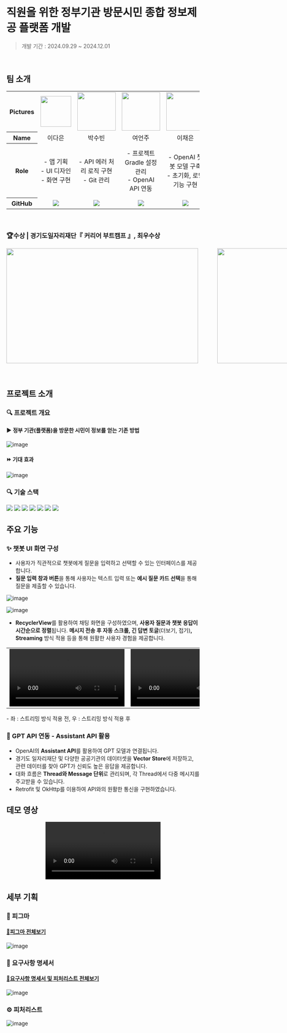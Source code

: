 # 직원을 위한 정부기관 방문시민 종합 정보제공 플랫폼 개발

> 개발 기간 : 2024.09.29 ~ 2024.12.01
<br>

## 팀 소개

<table width="500" align="center">
<tbody>
<tr>
<th>Pictures</th>
<td width="100" align="center">
<img src="https://github.com/user-attachments/assets/f7c90ac4-0e04-48bb-a0d1-0af9b82f8dd6" width="80" height="80">

</td>
<td width="100" align="center">
<img src="https://github.com/user-attachments/assets/4c6d35eb-22b9-4aaf-bc72-12688da46720" width="100" height="100">

</td>
<td width="100" align="center">
<img src="https://github.com/user-attachments/assets/a3ccc0ce-0dc0-4c52-a969-caeba8e5f47f" width="100" height="100">

</td>
<td width="100" align="center">
<img src="https://github.com/user-attachments/assets/9bf139ac-8a74-4fdf-a26c-9f70e60294fe" width="100" height="100">

</td>
<td width="100" align="center">
<img src="https://github.com/user-attachments/assets/ee2fa919-dcbf-407c-ac7a-f1c47be4a3c5" width="100" height="100">

</td>
</tr>
<tr>
<th>Name</th>
<td width="100" align="center">이다은</td>
<td width="100" align="center">박수빈</td>
<td width="100" align="center">여언주</td>
<td width="100" align="center">이채은</td>
<td width="100" align="center">임현정</td>

</tr>
<tr>
<th>Role</th>
<td width="150" align="center">
- 앱 기획<br>
- UI 디자인<br>
- 화면 구현<br>
</td>
<td width="150" align="center">
- API 에러 처리 로직 구현<br>
- Git 관리<br>
</td>
<td width="150" align="center">
- 프로젝트 Gradle 설정 관리<br>
- OpenAI API 연동<br>
</td>
<td width="150" align="center">
- OpenAI 챗봇 모델 구축<br>
- 초기화, 로딩 기능 구현<br>
</td>
<td width="150" align="center">
- MVP 아키텍처 패턴 적용<br>
- streaming 응답 처리 로직 구현<br>
<br>
</td>
</tr>
<tr>
<th>GitHub</th>
<td width="100" align="center">
<a href="https://github.com/Dhani5703">
<img src="http://img.shields.io/badge/Dhani5703-green?style=social&logo=github"/>
</a>
</td>
<td width="100" align="center">
<a href="https://github.com/Soobin-Park">
<img src="http://img.shields.io/badge/SoobinPark-green?style=social&logo=github"/>
</a>
</td>
<td width="100" align="center">
<a href="https://github.com/eejj357">
<img src="http://img.shields.io/badge/eejj357-green?style=social&logo=github"/>
</a>
</td>
<td width="100" align="center">
<a href="https://github.com/Chae-eun-Lee">
<img src="http://img.shields.io/badge/ChaeeunLee-green?style=social&logo=github"/>
</a>
</td>
<td width="100" align="center">
<a href="https://github.com/HJunng">
<img src="http://img.shields.io/badge/HJunng-green?style=social&logo=github"/>
</a>
</td>
</tr>
</tbody>
</table>
<br>

### 🏆수상 | 경기도일자리재단『 커리어 부트캠프 』, **최우수상**
<div style="display: flex;">
  <img src="https://github.com/user-attachments/assets/d526d495-c247-4479-9fa0-840adf807f16" width="500" height="300" style="margin-right: 50px;">
  <img src="https://github.com/user-attachments/assets/e319a9b6-8f4f-42ba-95fd-e28506ddd339" width="500" height="300">
</div>
<br><br>


## 프로젝트 소개

### 🔍 프로젝트 개요
#### ▶️ 정부 기관(플랫폼)을 방문한 시민이 정보를 얻는 기존 방법
![image](https://github.com/user-attachments/assets/6a7009ef-abed-4a0f-a6f0-6268d42d4cf2)

#### ⏩️ 기대 효과
![image](https://github.com/user-attachments/assets/15506373-2924-4a89-8832-4580938dbc8a)


### 🔍 기술 스택
<img src="https://img.shields.io/badge/kotlin-7F52FF?style=for-the-badge&logo=kotlin&logoColor=white">

<img src="https://img.shields.io/badge/android-34A853?style=for-the-badge&logo=android&logoColor=white">
<img src="https://img.shields.io/badge/android studio-3DDC84?style=for-the-badge&logo=androidstudio&logoColor=white">
<img src="https://img.shields.io/badge/retrofit-4EBF7F?style=for-the-badge&logo=android&logoColor=white">

<img src="https://img.shields.io/badge/openai-412991?style=for-the-badge&logo=openai&logoColor=white">

<img src="https://img.shields.io/badge/git-F05032?style=for-the-badge&logo=git&logoColor=white">
<img src="https://img.shields.io/badge/github-181717?style=for-the-badge&logo=github&logoColor=white">




## 주요 기능
### ✨ 챗봇 UI 화면 구성
- 사용자가 직관적으로 챗봇에게 질문을 입력하고 선택할 수 있는 인터페이스를 제공합니다.
- **질문 입력 창과 버튼**을 통해 사용자는 텍스트 입력 또는 **예시 질문 카드 선택**을 통해 질문을 제출할 수 있습니다.

![image](https://github.com/user-attachments/assets/ba3c0381-360f-4ddf-9248-1123e2e4ff97)

![image](https://github.com/user-attachments/assets/fbf0738d-8f82-4471-ae32-4d3d46552122)

- **RecyclerView**를 활용하여 채팅 화면을 구성하였으며, **사용자 질문과 챗봇 응답이 시간순으로 정렬**됩니다. **메시지 전송 후 자동 스크롤, 긴 답변 토글**(더보기, 접기)**, Streaming** 방식 적용 등을 통해 원활한 사용자 경험을 제공합니다.

<div align="center">
<table>
  <tr>
    <td>
      <video src="https://github.com/user-attachments/assets/01a2c310-20c5-457e-b277-687814f2ef7d" controls width="300"></video>
    </td>
    <td>
      <video src="https://github.com/user-attachments/assets/da0b544b-a509-4f53-b80a-dd1f41f7b5e7" controls width="300"></video>
    </td>
  </tr>
</table>
</div>
- 좌 : 스트리밍 방식 적용 전, 우 : 스트리밍 방식 적용 후

###  💬 GPT API 연동 - Assistant API 활용
- OpenAI의 **Assistant API**를 활용하여 GPT 모델과 연결됩니다.
- 경기도 일자리재단 및 다양한 공공기관의 데이터셋을 **Vector Store**에 저장하고,  관련 데이터를 찾아 GPT가 신뢰도 높은 응답을 제공합니다.
- 대화 흐름은 **Thread와 Message 단위**로 관리되며, 각 Thread에서 다중 메시지를 주고받을 수 있습니다.
- Retrofit 및 OkHttp를 이용하여 API와의 원활한 통신을 구현하였습니다.

## 데모 영상 
<div align="center">
<video src = "https://github.com/user-attachments/assets/d3c3faca-ae19-41b8-a4b3-d6dba97a97a1" controls></video>
</div>


## 세부 기획
### 🎨 피그마
#### [🔗피그마 전체보기](https://www.figma.com/design/YuPBHBUsw1PCUCfnvkABDC/경기도-커리어부트-봉공이-AI챗봇?node-id=1-2244&node-type=frame&t=HZ6zAVXRci6p2C2U-0)
![image](https://github.com/user-attachments/assets/aef033f6-3acb-4c2b-821a-69573ea71484)

### 📖 요구사항 명세서
#### [🔗요구사항 명세서 및 피처리스트 전체보기](https://docs.google.com/spreadsheets/d/1vbSj1u1r4l2oXHQtlO7By4mJc5tXbMCyDQG7Z2i1p1I/edit?gid=818272064#gid=818272064)
![image](https://github.com/user-attachments/assets/e0783ea3-1900-4729-b785-74f2cc8a994d)

### ⚙️ 피처리스트
![image](https://github.com/user-attachments/assets/b787e155-71de-4a00-92c8-1eedd87377b6)

</div>
